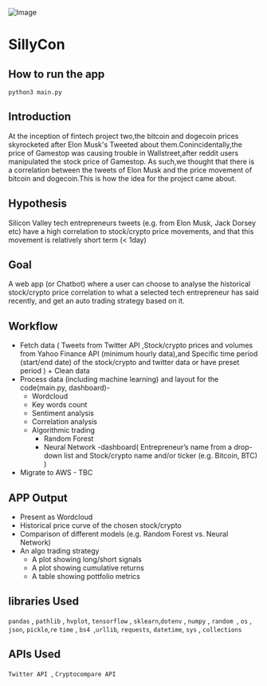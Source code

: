 
![Image](https://raw.githubusercontent.com/filprager/fintech_project_two/layout/image/Etm4yFZUcAAoN5u.jpeg)


# SillyCon

## How to run the app

`python3 main.py`

## Introduction
At the inception of fintech project two,the bitcoin and dogecoin prices skyrocketed after Elon Musk's Tweeted about them.Conincidentally,the price of Gamestop was causing trouble in Wallstreet,after reddit users manipulated the stock price of Gamestop. As such,we thought that there is a correlation between the tweets of Elon Musk and the price movement of bitcoin and dogecoin.This is how the idea for the project came about.


## Hypothesis
Silicon Valley tech entrepreneurs tweets (e.g. from Elon Musk, Jack Dorsey etc) have a high correlation to stock/crypto price movements, and that this movement is relatively short term (< 1day)


## Goal
A web app (or Chatbot)  where a user can choose to analyse the historical stock/crypto price correlation to what a selected tech entrepreneur has said recently, and get an auto trading strategy based on it.


## Workflow

- Fetch data ( Tweets from Twitter API ,Stock/crypto prices and volumes from Yahoo Finance API (minimum hourly data),and Specific time period (start/end date) of the stock/crypto and twitter data or have preset period )  + Clean data  
- Process data (including machine learning) and layout for the code(main.py, dashboard)-
    - Wordcloud
    - Key words count
    - Sentiment analysis
    - Correlation analysis
    - Algorithmic trading
        - Random Forest
        - Neural Network
    -dashboard( Entrepreneur’s name from a drop-down list and Stock/crypto name and/or ticker (e.g. Bitcoin, BTC) )  
- Migrate to AWS - TBC


## APP Output
- Present as Wordcloud
- Historical price curve of the chosen stock/crypto
- Comparison of different models (e.g. Random Forest vs. Neural Network)
- An algo trading strategy
    - A plot showing long/short signals
    - A plot showing cumulative returns
    - A table showing pottfolio metrics


## libraries Used

`pandas` , `pathlib` , `hvplot`,  `tensorflow` ,  `sklearn`,`dotenv` , `numpy` , `random `, `os` , `json`, `pickle`,`re` `time` , `bs4 `,`urllib`, `requests`, `datetime`,  `sys` , `collections`



## APIs Used

`Twitter API `,  `Cryptocompare API`